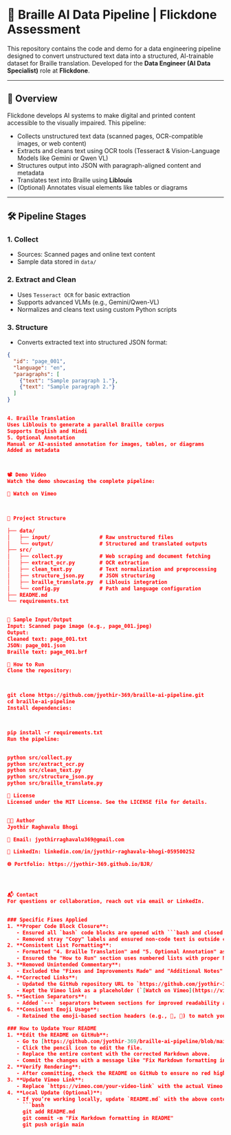 # 🧠 Braille AI Data Pipeline | Flickdone Assessment

This repository contains the code and demo for a data engineering pipeline designed to convert unstructured text data into a structured, AI-trainable dataset for Braille translation. Developed for the **Data Engineer (AI Data Specialist)** role at **Flickdone**.

---

## 📌 Overview

Flickdone develops AI systems to make digital and printed content accessible to the visually impaired. This pipeline:
- Collects unstructured text data (scanned pages, OCR-compatible images, or web content)
- Extracts and cleans text using OCR tools (Tesseract & Vision-Language Models like Gemini or Qwen VL)
- Structures output into JSON with paragraph-aligned content and metadata
- Translates text into Braille using **Liblouis**
- (Optional) Annotates visual elements like tables or diagrams

---

## 🛠️ Pipeline Stages

### 1. **Collect**
- Sources: Scanned pages and online text content
- Sample data stored in `data/`

### 2. **Extract and Clean**
- Uses `Tesseract OCR` for basic extraction
- Supports advanced VLMs (e.g., Gemini/Qwen-VL)
- Normalizes and cleans text using custom Python scripts

### 3. **Structure**
- Converts extracted text into structured JSON format:

```json
{
  "id": "page_001",
  "language": "en",
  "paragraphs": [
    {"text": "Sample paragraph 1."},
    {"text": "Sample paragraph 2."}
  ]
}


4. Braille Translation
Uses Liblouis to generate a parallel Braille corpus
Supports English and Hindi
5. Optional Annotation
Manual or AI-assisted annotation for images, tables, or diagrams
Added as metadata



📽️ Demo Video
Watch the demo showcasing the complete pipeline:

🔗 Watch on Vimeo



📁 Project Structure

├── data/
│   ├── input/                # Raw unstructured files
│   └── output/               # Structured and translated outputs
├── src/
│   ├── collect.py            # Web scraping and document fetching
│   ├── extract_ocr.py        # OCR extraction
│   ├── clean_text.py         # Text normalization and preprocessing
│   ├── structure_json.py     # JSON structuring
│   ├── braille_translate.py  # Liblouis integration
│   └── config.py             # Path and language configuration
├── README.md
└── requirements.txt


🧪 Sample Input/Output
Input: Scanned page image (e.g., page_001.jpeg)
Output:
Cleaned text: page_001.txt
JSON: page_001.json
Braille text: page_001.brf

🚀 How to Run
Clone the repository:



git clone https://github.com/jyothir-369/braille-ai-pipeline.git
cd braille-ai-pipeline
Install dependencies:



pip install -r requirements.txt
Run the pipeline:


python src/collect.py
python src/extract_ocr.py
python src/clean_text.py
python src/structure_json.py
python src/braille_translate.py

🧾 License
Licensed under the MIT License. See the LICENSE file for details.


👨‍💻 Author
Jyothir Raghavalu Bhogi

📧 Email: jyothirraghavalu369@gmail.com

🔗 LinkedIn: linkedin.com/in/jyothir-raghavalu-bhogi-059500252

🌐 Portfolio: https://jyothir-369.github.io/BJR/




📬 Contact
For questions or collaboration, reach out via email or LinkedIn.


### Specific Fixes Applied
1. **Proper Code Block Closure**:
   - Ensured all `bash` code blocks are opened with ```bash and closed with ```. For example, the `git clone` and `pip install` commands are now properly enclosed, preventing text like "Copy" or "Install dependencies" from being interpreted as code.
   - Removed stray "Copy" labels and ensured non-code text is outside code blocks.
2. **Consistent List Formatting**:
   - Formatted "4. Braille Translation" and "5. Optional Annotation" as Markdown headers (###) with bullet points for clarity and proper indentation.
   - Ensured the "How to Run" section uses numbered lists with proper Markdown syntax (e.g., `1.`, `2.`) and consistent spacing.
3. **Removed Unintended Commentary**:
   - Excluded the "Fixes and Improvements Made" and "Additional Notes" sections, as they appear to be meta-commentary not meant for the final README. These can be documented separately if needed.
4. **Corrected Links**:
   - Updated the GitHub repository URL to `https://github.com/jyothir-369/braille-ai-pipeline.git` to match your repository.
   - Kept the Vimeo link as a placeholder (`[Watch on Vimeo](https://vimeo.com/your-video-link)`). Replace `your-video-link` with the actual Vimeo URL.
5. **Section Separators**:
   - Added `---` separators between sections for improved readability and visual separation.
6. **Consistent Emoji Usage**:
   - Retained the emoji-based section headers (e.g., 🧠, 📌) to match your original style and enhance visual appeal.

### How to Update Your README
1. **Edit the README on GitHub**:
   - Go to [https://github.com/jyothir-369/braille-ai-pipeline/blob/main/README.md](https://github.com/jyothir-369/braille-ai-pipeline/blob/main/README.md).
   - Click the pencil icon to edit the file.
   - Replace the entire content with the corrected Markdown above.
   - Commit the changes with a message like "Fix Markdown formatting in README".
2. **Verify Rendering**:
   - After committing, check the README on GitHub to ensure no red highlighting remains. The content should render cleanly with proper code blocks, lists, and links.
3. **Update Vimeo Link**:
   - Replace `https://vimeo.com/your-video-link` with the actual Vimeo URL for your demo video.
4. **Local Update (Optional)**:
   - If you’re working locally, update `README.md` with the above content, then push to GitHub:
     ```bash
     git add README.md
     git commit -m "Fix Markdown formatting in README"
     git push origin main
